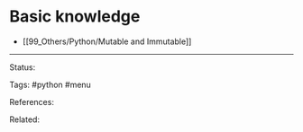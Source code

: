 # Basic knowledge

- [[99_Others/Python/Mutable and Immutable]]

---
Status: 

Tags: #python #menu

References:

Related:
